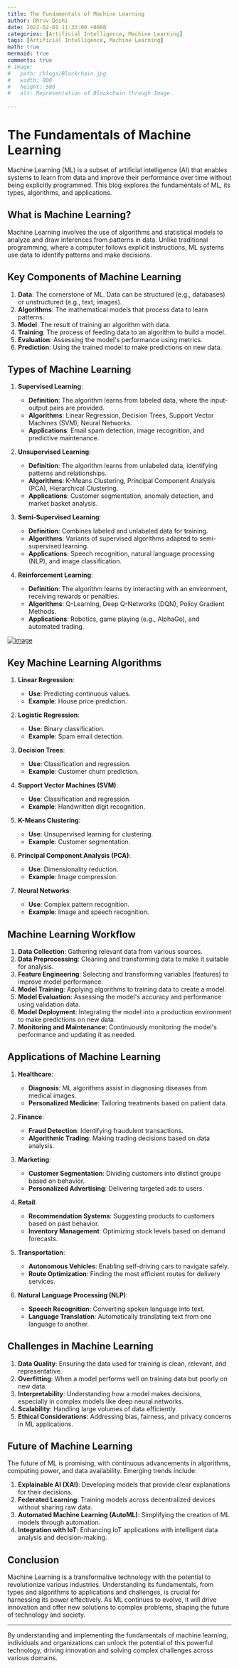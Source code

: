 ```yaml
---
title: The Fundamentals of Machine Learning
author: Dhruv Doshi
date: 2022-02-01 11:33:00 +0800
categories: [Artificial Intelligence, Machine Learning]
tags: [Artificial Intelligence, Machine Learning]
math: true
mermaid: true
comments: true
# image:
#   path: /blogs/Blockchain.jpg
#   width: 800
#   height: 500
#   alt: Representation of Blockchain through Image.
  
---
```


# The Fundamentals of Machine Learning

Machine Learning (ML) is a subset of artificial intelligence (AI) that enables systems to learn from data and improve their performance over time without being explicitly programmed. This blog explores the fundamentals of ML, its types, algorithms, and applications.


## What is Machine Learning?

Machine Learning involves the use of algorithms and statistical models to analyze and draw inferences from patterns in data. Unlike traditional programming, where a computer follows explicit instructions, ML systems use data to identify patterns and make decisions.

## Key Components of Machine Learning

1. **Data**: The cornerstone of ML. Data can be structured (e.g., databases) or unstructured (e.g., text, images).
2. **Algorithms**: The mathematical models that process data to learn patterns.
3. **Model**: The result of training an algorithm with data.
4. **Training**: The process of feeding data to an algorithm to build a model.
5. **Evaluation**: Assessing the model's performance using metrics.
6. **Prediction**: Using the trained model to make predictions on new data.

## Types of Machine Learning

1. **Supervised Learning**:
   - **Definition**: The algorithm learns from labeled data, where the input-output pairs are provided.
   - **Algorithms**: Linear Regression, Decision Trees, Support Vector Machines (SVM), Neural Networks.
   - **Applications**: Email spam detection, image recognition, and predictive maintenance.

2. **Unsupervised Learning**:
   - **Definition**: The algorithm learns from unlabeled data, identifying patterns and relationships.
   - **Algorithms**: K-Means Clustering, Principal Component Analysis (PCA), Hierarchical Clustering.
   - **Applications**: Customer segmentation, anomaly detection, and market basket analysis.

3. **Semi-Supervised Learning**:
   - **Definition**: Combines labeled and unlabeled data for training.
   - **Algorithms**: Variants of supervised algorithms adapted to semi-supervised learning.
   - **Applications**: Speech recognition, natural language processing (NLP), and image classification.

4. **Reinforcement Learning**:
   - **Definition**: The algorithm learns by interacting with an environment, receiving rewards or penalties.
   - **Algorithms**: Q-Learning, Deep Q-Networks (DQN), Policy Gradient Methods.
   - **Applications**: Robotics, game playing (e.g., AlphaGo), and automated trading.

    <!-- <center><img src="https://imgur.com/a/jzPicBf" style="height:40%; width:80%;"></center><br> -->
<a href='https://postimg.cc/23sBq56q' target='_blank'><img src='https://i.postimg.cc/bNJ0BDfR/image.png' border='0' alt='image'/></a>


## Key Machine Learning Algorithms

1. **Linear Regression**:
   - **Use**: Predicting continuous values.
   - **Example**: House price prediction.

2. **Logistic Regression**:
   - **Use**: Binary classification.
   - **Example**: Spam email detection.

3. **Decision Trees**:
   - **Use**: Classification and regression.
   - **Example**: Customer churn prediction.

4. **Support Vector Machines (SVM)**:
   - **Use**: Classification and regression.
   - **Example**: Handwritten digit recognition.

5. **K-Means Clustering**:
   - **Use**: Unsupervised learning for clustering.
   - **Example**: Customer segmentation.

6. **Principal Component Analysis (PCA)**:
   - **Use**: Dimensionality reduction.
   - **Example**: Image compression.

7. **Neural Networks**:
   - **Use**: Complex pattern recognition.
   - **Example**: Image and speech recognition.

## Machine Learning Workflow

1. **Data Collection**: Gathering relevant data from various sources.
2. **Data Preprocessing**: Cleaning and transforming data to make it suitable for analysis.
3. **Feature Engineering**: Selecting and transforming variables (features) to improve model performance.
4. **Model Training**: Applying algorithms to training data to create a model.
5. **Model Evaluation**: Assessing the model's accuracy and performance using validation data.
6. **Model Deployment**: Integrating the model into a production environment to make predictions on new data.
7. **Monitoring and Maintenance**: Continuously monitoring the model's performance and updating it as needed.

## Applications of Machine Learning

1. **Healthcare**:
   - **Diagnosis**: ML algorithms assist in diagnosing diseases from medical images.
   - **Personalized Medicine**: Tailoring treatments based on patient data.

2. **Finance**:
   - **Fraud Detection**: Identifying fraudulent transactions.
   - **Algorithmic Trading**: Making trading decisions based on data analysis.

3. **Marketing**:
   - **Customer Segmentation**: Dividing customers into distinct groups based on behavior.
   - **Personalized Advertising**: Delivering targeted ads to users.

4. **Retail**:
   - **Recommendation Systems**: Suggesting products to customers based on past behavior.
   - **Inventory Management**: Optimizing stock levels based on demand forecasts.

5. **Transportation**:
   - **Autonomous Vehicles**: Enabling self-driving cars to navigate safely.
   - **Route Optimization**: Finding the most efficient routes for delivery services.

6. **Natural Language Processing (NLP)**:
   - **Speech Recognition**: Converting spoken language into text.
   - **Language Translation**: Automatically translating text from one language to another.

## Challenges in Machine Learning

1. **Data Quality**: Ensuring the data used for training is clean, relevant, and representative.
2. **Overfitting**: When a model performs well on training data but poorly on new data.
3. **Interpretability**: Understanding how a model makes decisions, especially in complex models like deep neural networks.
4. **Scalability**: Handling large volumes of data efficiently.
5. **Ethical Considerations**: Addressing bias, fairness, and privacy concerns in ML applications.

## Future of Machine Learning

The future of ML is promising, with continuous advancements in algorithms, computing power, and data availability. Emerging trends include:

1. **Explainable AI (XAI)**: Developing models that provide clear explanations for their decisions.
2. **Federated Learning**: Training models across decentralized devices without sharing raw data.
3. **Automated Machine Learning (AutoML)**: Simplifying the creation of ML models through automation.
4. **Integration with IoT**: Enhancing IoT applications with intelligent data analysis and decision-making.

## Conclusion

Machine Learning is a transformative technology with the potential to revolutionize various industries. Understanding its fundamentals, from types and algorithms to applications and challenges, is crucial for harnessing its power effectively. As ML continues to evolve, it will drive innovation and offer new solutions to complex problems, shaping the future of technology and society.

---

By understanding and implementing the fundamentals of machine learning, individuals and organizations can unlock the potential of this powerful technology, driving innovation and solving complex challenges across various domains.